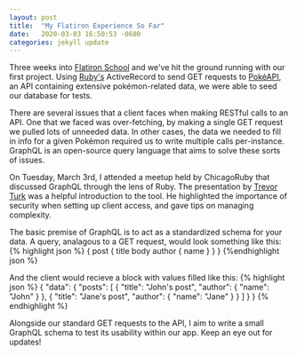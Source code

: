 ```yaml
---
layout: post
title:  "My Flatiron Experience So Far"
date:   2020-03-03 16:50:53 -0600
categories: jekyll update
---
```

Three weeks into [Flatiron School][flatiron-school] and we've hit the ground running with our first project. Using [Ruby's][ruby-lang] ActiveRecord to send GET requests to [PokéAPI][poke-api], an API containing extensive pokémon-related data, we were able to seed our database for tests.


There are several issues that a client faces when making RESTful calls to an API. One that we faced was over-fetching, by making a single GET request we pulled lots of unneeded data. In other cases, the data we needed to fill in info for a given Pokémon required us to write multiple calls per-instance. GraphQL is an open-source query language that aims to solve these sorts of issues.


On Tuesday, March 3rd, I attended a meetup held by ChicagoRuby that discussed GraphQL through the lens of Ruby. The presentation by [Trevor Turk][turk-intro-to-graphql] was a helpful introduction to the tool. He highlighted the importance of security when setting up client access, and gave tips on managing complexity.


The basic premise of GraphQL is to act as a standardized schema for your data. A query, analagous to a GET request, would look something like this:
{% highlight json %}
{
    post {
      title
      body
      author {
        name
      }
    }
  }
{%endhighlight json %}

And the client would recieve a block with values filled like this:
{% highlight json %}
{
  "data": {
    "posts": [
      {
        "title": "John's post",
        "author": {
          "name": "John"
        }
      },
      {
        "title": "Jane's post",
        "author": {
          "name": "Jane"
        }
      }
    ]
  }
}
{% endhighlight %}

Alongside our standard GET requests to the API, I aim to write a small GraphQL schema to test its usability within our app. Keep an eye out for updates!


[turk-intro-to-graphql]: https://github.com/trevorturk/intro-to-graphql-ruby
[poke-api]: https://pokeapi.co/
[ruby-lang]: https://www.ruby-lang.org/en/
[flatiron-school]: https://flatironschool.com/
